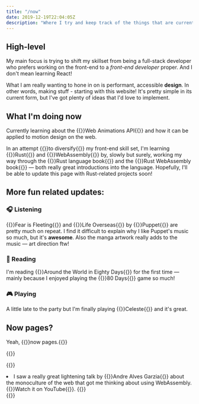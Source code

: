 ```yaml
---
title: "/now"
date: 2019-12-19T22:04:05Z
description: "Where I try and keep track of the things that are currently have my attention."
---
```


## High-level

My main focus is trying to shift my skillset from being a full-stack developer who prefers working on the front-end to a _front-end developer_ proper. And I don't mean learning React!

What I am really wanting to hone in on is performant, accessible **design**. In other words, making stuff - starting with this website! It's pretty simple in its current form, but I've got plenty of ideas that I'd love to implement.

## What I'm doing now

Currently learning about the {{<external-link href="https://developer.mozilla.org/en-US/docs/Web/API/Web_Animations_API">}}Web Animations API{{</external-link>}} and how it can be applied to motion design on the web.

In an attempt {{<footnote-link monoculture>}}to diversify{{</footnote-link>}} my front-end skill set, I'm learning {{<external-link href="https://www.rust-lang.org/">}}Rust{{</external-link>}} and {{<external-link href="https://webassembly.org/">}}WebAssembly{{</external-link>}} by, slowly but surely, working my way through the {{<external-link href="https://doc.rust-lang.org/stable/book/title-page.html">}}Rust language book{{</external-link>}} and the {{<external-link href="https://rustwasm.github.io/docs/book/">}}Rust WebAssembly book{{</external-link>}} &mdash; both really great introductions into the language. Hopefully, I'll be able to update this page with Rust-related projects soon!

## More fun related updates:

### 🎧 Listening

{{<external-link href="https://music.monstercat.com/album/fear-is-fleeting-ep">}}Fear is Fleeting{{</external-link>}} and {{<external-link href="https://music.monstercat.com/album/life-overseas-ep">}}Life Overseas{{</external-link>}} by {{<external-link href="http://puppetmusic.net/">}}Puppet{{</external-link>}} are pretty much on repeat. I find it difficult to explain why I like Puppet's music so much, but it's **awesome**. Also the manga artwork really adds to the music &mdash; art direction ftw!

### 📕 Reading

I'm reading {{<external-link href="https://en.wikipedia.org/wiki/Around_the_World_in_Eighty_Days">}}Around the World in Eighty Days{{</external-link>}} for the first time &mdash; mainly because I enjoyed playing the {{<external-link href="https://www.inklestudios.com/80days/">}}80 Days{{</external-link>}} game so much!

### 🎮 Playing

A little late to the party but I'm finally playing {{<external-link href="http://www.celestegame.com/">}}Celeste{{</external-link>}} and it's great.

## Now pages?

Yeah, {{<external-link href="https://nownownow.com/about">}}now pages.{{</external-link>}}

{{<signoff>}}

{{<blogfooter>}}
<li id="monoculture-footnote">
    I saw a really great lightening talk by {{<external-link href="https://andregarzia.com/">}}Andre Alves Garzia{{</external-link>}} about the monoculture of the web that got me thinking about using WebAssembly. {{<external-link href="https://youtu.be/gjlBcsSNEpU?t=1438">}}Watch it on YouTube{{</external-link>}}.
    {{<footnote-back monoculture-link >}}
</li>
{{</blogfooter>}}
